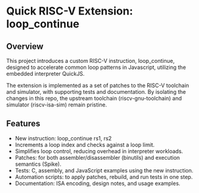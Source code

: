 # Quick RISC-V Extension: loop_continue

## Overview

This project introduces a custom RISC-V instruction, loop_continue, designed to accelerate common loop patterns in Javascript, utilizing the embedded interpreter QuickJS.

The extension is implemented as a set of patches to the RISC-V toolchain and simulator, with supporting tests and documentation. By isolating the changes in this repo, the upstream toolchain (riscv-gnu-toolchain) and simulator (riscv-isa-sim) remain pristine.

## Features

- New instruction: loop_continue rs1, rs2
- Increments a loop index and checks against a loop limit.
- Simplifies loop control, reducing overhead in interpreter workloads.
- Patches: for both assembler/disassembler (binutils) and execution semantics (Spike).
- Tests: C, assembly, and JavaScript examples using the new instruction.
- Automation scripts: to apply patches, rebuild, and run tests in one step.
- Documentation: ISA encoding, design notes, and usage examples.